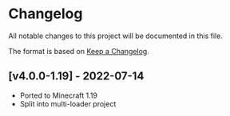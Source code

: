 # Changelog
All notable changes to this project will be documented in this file.

The format is based on [Keep a Changelog].

## [v4.0.0-1.19] - 2022-07-14
- Ported to Minecraft 1.19
- Split into multi-loader project

[Keep a Changelog]: https://keepachangelog.com/en/1.0.0/
